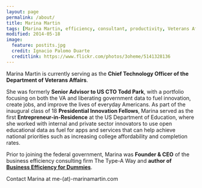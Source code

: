 ```yaml
---
layout: page
permalink: /about/
title: Marina Martin
tags: [Marina Martin, efficiency, consultant, productivity, Veterans Affairs, VA, CTO, Chief Technology Officer]
modified: 2014-05-18
image:
  feature: postits.jpg
  credit: Ignacio Palomo Duarte
  creditlink: https://www.flickr.com/photos/3oheme/5141328136
---
```


Marina Martin is currently serving as the **Chief Technology Officer of the Department of Veterans Affairs**.

She was formerly **Senior Advisor to US CTO Todd Park**, with a portfolio focusing on both the VA and liberating government data to fuel innovation, create jobs, and improve the lives of everyday Americans. As part of the inaugural class of 18 **Presidential Innovation Fellows**, Marina served as the first **Entrepreneur-in-Residence** at the US Department of Education, where she worked with internal and private sector innovators to use open educational data as fuel for apps and services that can help achieve national priorities such as increasing college affordability and completion rates. 

Prior to joining the federal government, Marina was **Founder & CEO** of the business efficiency consulting firm The Type-A Way and **author of** [**Business Efficiency for Dummies**](http://bit.ly/businessefficiencybook).

Contact Marina at me-(at)-marinamartin.com
